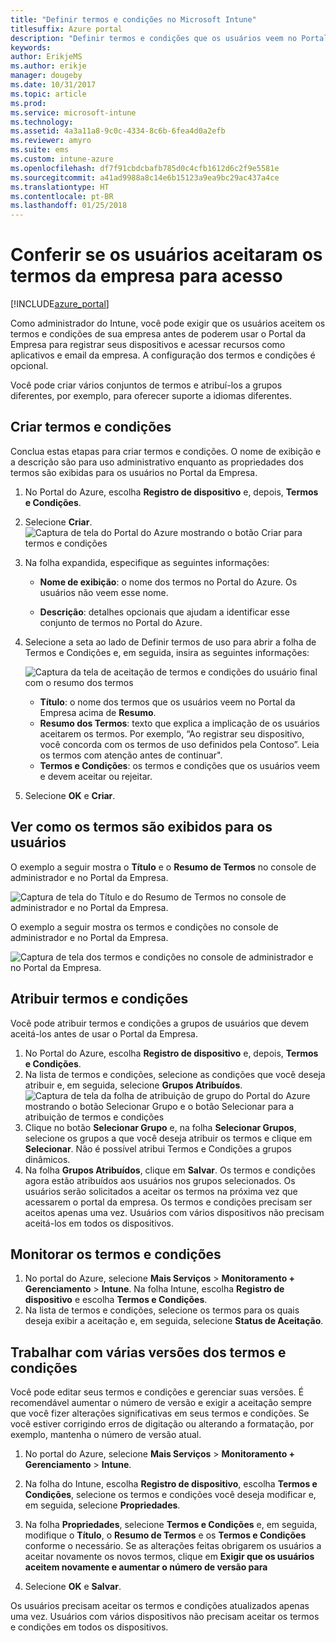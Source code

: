 ```yaml
---
title: "Definir termos e condições no Microsoft Intune"
titlesuffix: Azure portal
description: "Definir termos e condições que os usuários veem no Portal da Empresa do Intune. "
keywords: 
author: ErikjeMS
ms.author: erikje
manager: dougeby
ms.date: 10/31/2017
ms.topic: article
ms.prod: 
ms.service: microsoft-intune
ms.technology: 
ms.assetid: 4a3a11a8-9c0c-4334-8c6b-6fea4d0a2efb
ms.reviewer: amyro
ms.suite: ems
ms.custom: intune-azure
ms.openlocfilehash: df7f91cbdcbafb785d0c4cfb1612d6c2f9e5581e
ms.sourcegitcommit: a41ad9988a8c14e6b15123a9ea9bc29ac437a4ce
ms.translationtype: HT
ms.contentlocale: pt-BR
ms.lasthandoff: 01/25/2018
---
```

# <a name="ensure-users-accept-company-terms-for-access"></a>Conferir se os usuários aceitaram os termos da empresa para acesso

[!INCLUDE[azure_portal](./includes/azure_portal.md)]

Como administrador do Intune, você pode exigir que os usuários aceitem os termos e condições de sua empresa antes de poderem usar o Portal da Empresa para registrar seus dispositivos e acessar recursos como aplicativos e email da empresa. A configuração dos termos e condições é opcional.

Você pode criar vários conjuntos de termos e atribuí-los a grupos diferentes, por exemplo, para oferecer suporte a idiomas diferentes.

## <a name="create-terms-and-conditions"></a>Criar termos e condições
Conclua estas etapas para criar termos e condições. O nome de exibição e a descrição são para uso administrativo enquanto as propriedades dos termos são exibidas para os usuários no Portal da Empresa.

1. No Portal do Azure, escolha **Registro de dispositivo** e, depois, **Termos e Condições**.
2. Selecione **Criar**.
![Captura de tela do Portal do Azure mostrando o botão Criar para termos e condições](media/terms-create-terms.png)
3. Na folha expandida, especifique as seguintes informações:

   - **Nome de exibição**: o nome dos termos no Portal do Azure. Os usuários não veem esse nome.

   - **Descrição**: detalhes opcionais que ajudam a identificar esse conjunto de termos no Portal do Azure.

4. Selecione a seta ao lado de Definir termos de uso para abrir a folha de Termos e Condições e, em seguida, insira as seguintes informações:

   ![Captura da tela de aceitação de termos e condições do usuário final com o resumo dos termos](./media/terms-summary-create.png)

   - **Título**: o nome dos termos que os usuários veem no Portal da Empresa acima de **Resumo**.
   - **Resumo dos Termos**: texto que explica a implicação de os usuários aceitarem os termos. Por exemplo, “Ao registrar seu dispositivo, você concorda com os termos de uso definidos pela Contoso”. Leia os termos com atenção antes de continuar".
   - **Termos e Condições**: os termos e condições que os usuários veem e devem aceitar ou rejeitar.

5. Selecione **OK** e **Criar**.

## <a name="see-how-terms-are-displayed-to-your-users"></a>Ver como os termos são exibidos para os usuários
O exemplo a seguir mostra o **Título** e o **Resumo de Termos** no console de administrador e no Portal da Empresa.

![Captura de tela do Título e do Resumo de Termos no console de administrador e no Portal da Empresa.](./media/terms-summary-terms.png)

O exemplo a seguir mostra os termos e condições no console de administrador e no Portal da Empresa.

![Captura de tela dos termos e condições no console de administrador e no Portal da Empresa.](./media/terms-properties-terms.png)

## <a name="assign-terms-and-conditions"></a>Atribuir termos e condições

Você pode atribuir termos e condições a grupos de usuários que devem aceitá-los antes de usar o Portal da Empresa.

1. No Portal do Azure, escolha **Registro de dispositivo** e, depois, **Termos e Condições**.
2. Na lista de termos e condições, selecione as condições que você deseja atribuir e, em seguida, selecione **Grupos Atribuídos**.
![Captura de tela da folha de atribuição de grupo do Portal do Azure mostrando o botão Selecionar Grupo e o botão Selecionar para a atribuição de termos e condições](media/terms-assign-groups.png)
3. Clique no botão **Selecionar Grupo** e, na folha **Selecionar Grupos**, selecione os grupos a que você deseja atribuir os termos e clique em **Selecionar**. Não é possível atribui Termos e Condições a grupos dinâmicos.
4. Na folha **Grupos Atribuídos**, clique em **Salvar**.  Os termos e condições agora estão atribuídos aos usuários nos grupos selecionados. Os usuários serão solicitados a aceitar os termos na próxima vez que acessarem o portal da empresa. Os termos e condições precisam ser aceitos apenas uma vez. Usuários com vários dispositivos não precisam aceitá-los em todos os dispositivos.


## <a name="monitor-terms-and-conditions"></a>Monitorar os termos e condições

1. No portal do Azure, selecione **Mais Serviços** > **Monitoramento + Gerenciamento** > **Intune**. Na folha Intune, escolha **Registro de dispositivo** e escolha **Termos e Condições**.
2. Na lista de termos e condições, selecione os termos para os quais deseja exibir a aceitação e, em seguida, selecione **Status de Aceitação**.

## <a name="work-with-multiple-versions-of-terms-and-conditions"></a>Trabalhar com várias versões dos termos e condições
Você pode editar seus termos e condições e gerenciar suas versões. É recomendável aumentar o número de versão e exigir a aceitação sempre que você fizer alterações significativas em seus termos e condições. Se você estiver corrigindo erros de digitação ou alterando a formatação, por exemplo, mantenha o número de versão atual.

1. No portal do Azure, selecione **Mais Serviços** > **Monitoramento + Gerenciamento** > **Intune**.

2. Na folha do Intune, escolha **Registro de dispositivo**, escolha **Termos e Condições**, selecione os termos e condições você deseja modificar e, em seguida, selecione **Propriedades**.

4. Na folha **Propriedades**, selecione **Termos e Condições** e, em seguida, modifique o **Título**, o **Resumo de Termos** e os **Termos e Condições** conforme o necessário. Se as alterações feitas obrigarem os usuários a aceitar novamente os novos termos, clique em **Exigir que os usuários aceitem novamente e aumentar o número de versão para**

4.  Selecione **OK** e **Salvar**.

Os usuários precisam aceitar os termos e condições atualizados apenas uma vez. Usuários com vários dispositivos não precisam aceitar os termos e condições em todos os dispositivos.
